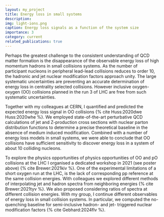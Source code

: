 ```yaml
---
layout: my_project
title: Energy loss in small systems
description:
img: light-ions.png
caption: Energy loss signals as a function of the system size
importance: 3
category: current
related_publications: true
---
```


Perhaps the greatest challenge to the consistent understanding of QCD matter formation is the disappearance of the observable energy loss of high momentum hadrons in small collisions systems. As the number of participant nucleons in peripheral lead-lead collisions reduces to order 10, the hadronic and
jet nuclear modification factors approach unity. The large systematic uncertainties are preventing an
accurate determination of energy loss in centrality selected collisions. However inclusive oxygen-oxygen
(OO) collisions planned in the run 3 of LHC are free from such systematic uncertainties. 

Together with my
colleagues at CERN, I quantified and predicted the expected energy
loss signal in OO collisions {% cite Huss:2020dwe Huss:2020whe %}. We employed state-of-the-art perturbative QCD calculations of jet and
Z-production cross sections with nuclear parton distribution functions to determine a precise
theoretical baseline in the absence of medium induced modification. Combined with a number of
energy loss models in small systems, we were able to conclude that OO collisions have sufficient sensitivity to discover energy loss in a system
of about 10 colliding nucleons. 

To explore the physics opportunities of physics opportunities of OO and pO collisions at the LHC I organised a dedicated workshop in 2021 (see poster above) {% cite Brewer:2021kiv %}. One of the experimental
limitations of a short oxygen run at the LHC, is the lack of corresponding pp reference at the same collision energies. With colleagues we explored different methods
of interpolating jet and hadron spectra from neighboring energies {% cite Brewer:2021tyv %}. We also proposed considering ratios of spectra at different collision energies.
With my group, I continue different observables of energy loss in small collision systems. In particular, we computed the no-quenching baseline for
semi-inclusive hadron- and jet- triggered nuclear modification factors {% cite Gebhard:2024flv %}.
